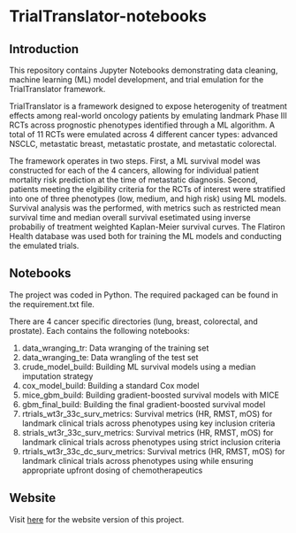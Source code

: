 # TrialTranslator-notebooks

## Introduction
This repository contains Jupyter Notebooks demonstrating data cleaning, machine learning (ML) model development, and trial emulation for the TrialTranslator framework. 

TrialTranslator is a framework designed to expose heterogenity of treatment effects among real-world oncology patients by emulating landmark Phase III RCTs across prognostic phenotypes identified through a ML algorithm. A total of 11 RCTs were emulated across 4 different cancer types: advanced NSCLC, metastatic breast, metastatic prostate, and metastatic colorectal. 

The framework operates in two steps. First, a ML survival model was constructed for each of the 4 cancers, allowing for individual patient mortality risk prediction at the time of metastatic diagnosis. Second, patients meeting the elgibility criteria for the RCTs of interest were stratified into one of three phenotypes (low, medium, and high risk) using ML models. Survival analysis was the performed, with metrics such as restricted mean survival time and median overall survival esetimated using inverse probabiliy of treatment weighted Kaplan-Meier survival curves. The Flatiron Health database was used both for training the ML models and conducting the emulated trials. 

## Notebooks
The project was coded in Python. The required packaged can be found in the requirement.txt file.

There are 4 cancer specific directories (lung, breast, colorectal, and prostate). Each contains the following notebooks: 
1. data_wranging_tr: Data wranging of the training set
2. data_wranging_te: Data wrangling of the test set 
3. crude_model_build: Building ML survival models using a median imputation strategy
4. cox_model_build: Building a standard Cox model
5. mice_gbm_build: Building gradient-boosted survival models with MICE
6. gbm_final_build: Building the final gradient-boosted survival model 
7. rtrials_wt3r_33c_surv_metrics: Survival metrics (HR, RMST, mOS) for landmark clinical trials across phenotypes using key inclusion criteria
8. strials_wt3r_33c_surv_metrics: Survival metrics (HR, RMST, mOS) for landmark clinical trials across phenotypes using strict inclusion criteria
9. rtrials_wt3r_33c_dc_surv_metrics: Survival metrics (HR, RMST, mOS) for landmark clinical trials across phenotypes using while ensuring appropriate upfront dosing of chemotherapeutics 

## Website
Visit [here](https://trialtranslator.com) for the website version of this project. 
